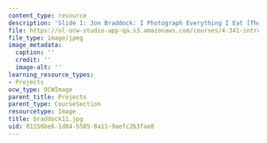```yaml
---
content_type: resource
description: 'Slide 1: Jon Braddock: I Photograph Everything I Eat [Thumbnail]'
file: https://ol-ocw-studio-app-qa.s3.amazonaws.com/courses/4-341-introduction-to-photography-fall-2002/01156be61d8455858a119aefc263fae8_braddock11.jpg
file_type: image/jpeg
image_metadata:
  caption: ''
  credit: ''
  image-alt: ''
learning_resource_types:
- Projects
ocw_type: OCWImage
parent_title: Projects
parent_type: CourseSection
resourcetype: Image
title: braddock11.jpg
uid: 01156be6-1d84-5585-8a11-9aefc263fae8
---
```

